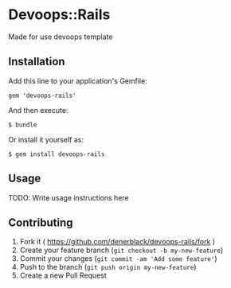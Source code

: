 # Devoops::Rails

Made for use devoops template

## Installation

Add this line to your application's Gemfile:

    gem 'devoops-rails'

And then execute:

    $ bundle

Or install it yourself as:

    $ gem install devoops-rails

## Usage

TODO: Write usage instructions here

## Contributing

1. Fork it ( https://github.com/denerblack/devoops-rails/fork )
2. Create your feature branch (`git checkout -b my-new-feature`)
3. Commit your changes (`git commit -am 'Add some feature'`)
4. Push to the branch (`git push origin my-new-feature`)
5. Create a new Pull Request
